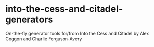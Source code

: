 # into-the-cess-and-citadel-generators
On-the-fly generator tools for/from Into the Cess and Citadel by Alex Coggon and Charlie Ferguson-Avery
